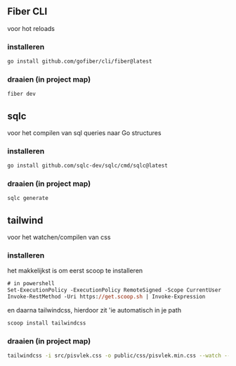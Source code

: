 ## Fiber CLI
voor hot reloads

### installeren
```bash
go install github.com/gofiber/cli/fiber@latest
```

### draaien (in project map)
```bash
fiber dev
```


## sqlc
voor het compilen van sql queries naar Go structures

### installeren
```bash
go install github.com/sqlc-dev/sqlc/cmd/sqlc@latest
```

### draaien (in project map)
```bash
sqlc generate
```


## tailwind
voor het watchen/compilen van css

### installeren
het makkelijkst is om eerst scoop te installeren
```ps
# in powershell
Set-ExecutionPolicy -ExecutionPolicy RemoteSigned -Scope CurrentUser
Invoke-RestMethod -Uri https://get.scoop.sh | Invoke-Expression
```

en daarna tailwindcss, hierdoor zit 'ie automatisch in je path
```bash
scoop install tailwindcss
```

### draaien (in project map)
```bash
tailwindcss -i src/pisvlek.css -o public/css/pisvlek.min.css --watch --minify
```